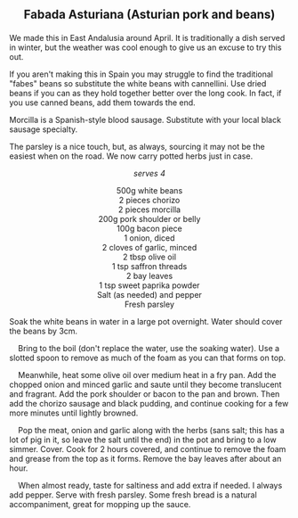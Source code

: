 
## <p style="text-align: center;">Fabada Asturiana (Asturian pork and beans)</p>

We made this in East Andalusia around April. It is traditionally a dish served in winter, but the weather was cool enough to give us an excuse to try this out.

If you aren't making this in Spain you may struggle to find the traditional "fabes" beans so substitute the white beans with cannellini. Use dried beans if you can as they hold together better over the long cook. In fact, if you use canned beans, add them towards the end.

Morcilla is a Spanish-style blood sausage. Substitute with your local black sausage specialty.

The parsley is a nice touch, but, as always, sourcing it may not be the easiest when on the road. We now carry potted herbs just in case.

<p style="text-align: center; font-style: italic;">serves 4</p>

<p style="text-align: center;">
500g white beans<br/>
2 pieces chorizo<br/>
2 pieces morcilla<br/>
200g pork shoulder or belly<br/>
100g bacon piece<br/>
1 onion, diced<br/>
2 cloves of garlic, minced<br/>
2 tbsp olive oil<br/>
1 tsp saffron threads<br/>
2 bay leaves<br/>
1 tsp sweet paprika powder<br/>
Salt (as needed) and pepper<br/>
Fresh parsley<br/>
</p>

Soak the white beans in water in a large pot overnight. Water should cover the beans by 3cm.

&nbsp;&nbsp;&nbsp;&nbsp;Bring to the boil (don't replace the water, use the soaking water). Use a slotted spoon to remove as much of the foam as you can that forms on top.

&nbsp;&nbsp;&nbsp;&nbsp;Meanwhile, heat some olive oil over medium heat in a fry pan. Add the chopped onion and minced garlic and saute until they become translucent and fragrant.
Add the pork shoulder or bacon to the pan and brown. Then add the chorizo sausage and black pudding, and continue cooking for a few more minutes until lightly browned.

&nbsp;&nbsp;&nbsp;&nbsp;Pop the meat, onion and garlic along with the herbs (sans salt; this has a lot of pig in it, so leave the salt until the end) in the pot and bring to a low simmer. Cover. Cook for 2 hours covered, and continue to remove the foam and grease from the top as it forms. Remove the bay leaves after about an hour.

&nbsp;&nbsp;&nbsp;&nbsp;When almost ready, taste for saltiness and add extra if needed. I always add pepper. Serve with fresh parsley. Some fresh bread is a natural accompaniment, great for mopping up the sauce.